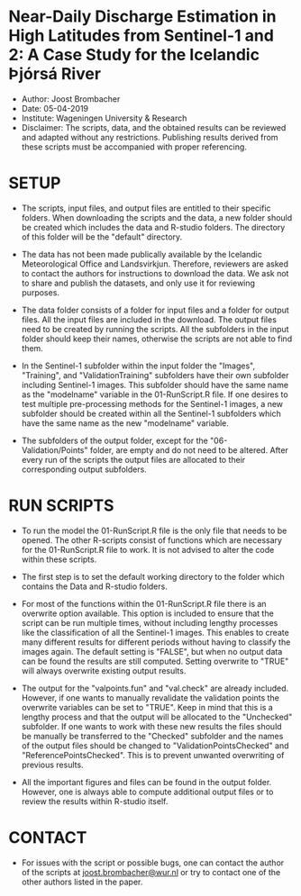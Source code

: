 

# Near-Daily Discharge Estimation in High Latitudes from Sentinel-1 and 2: A Case Study for the Icelandic Þjórsá River

- Author: Joost Brombacher
- Date: 05-04-2019
- Institute: Wageningen University & Research
- Disclaimer: The scripts, data, and the obtained results can be reviewed and 
  adapted without any restrictions. Publishing results derived from these 
  scripts must be accompanied with proper referencing. 

# SETUP

- The scripts, input files, and output files are entitled to their specific 
  folders. When downloading the scripts and the data, a new folder should be 
  created which includes the data and R-studio folders. The directory of this
  folder will be the "default" directory. 
  
- The data has not been made publically available by the Icelandic Meteorological 
  Office and Landsvirkjun. Therefore, reviewers are asked to contact the authors 
  for instructions to download the data. We ask not to share and publish the 
  datasets, and only use it for reviewing purposes. 
  
- The data folder consists of a folder for input files and a folder for output 
  files. All the input files are included in the download. The output files 
  need to be created by running the scripts. All the subfolders in the input 
  folder should keep their names, otherwise the scripts are not able to find them.
  
- In the Sentinel-1 subfolder within the input folder the "Images", "Training",
  and "ValidationTraining" subfolders have their own subfolder including 
  Sentinel-1 images. This subfolder should have the same name as the "modelname"
  variable in the 01-RunScript.R file. If one desires to test multiple 
  pre-processing methods for the Sentinel-1 images, a new subfolder should be
  created within all the Sentinel-1 subfolders which have the same name as the 
  new "modelname" variable.
  
- The subfolders of the output folder, except for the "06-Validation/Points" folder,
  are empty and do not need to be altered. After every run of the scripts the output 
  files are allocated to their corresponding output subfolders.

# RUN SCRIPTS

- To run the model the 01-RunScript.R file is the only file that needs to be 
  opened. The other R-scripts consist of functions which are necessary for the 
  01-RunScript.R file to work. It is not advised to alter the code within these
  scripts. 
  
- The first step is to set the default working directory to the folder which 
  contains the Data and R-studio folders. 
  
- For most of the functions within the 01-RunScript.R file there is an overwrite
  option available. This option is included to ensure that the script can be 
  run multiple times, without including lengthy processes like the classification
  of all the Sentinel-1 images. This enables to create many different results 
  for different periods without having to classify the images again. The default 
  setting is "FALSE", but when no output data can be found the results are
  still computed. Setting overwrite to "TRUE" will always overwrite existing 
  output results.
  
- The output for the "valpoints.fun" and "val.check" are already included. However,
  if one wants to manually revalidate the validation points the overwrite variables can be
  set to "TRUE". Keep in mind that this is a lengthy process and that the output
  will be allocated to the "Unchecked" subfolder. If one wants to work with these
  new results the files should be manually be transferred to the "Checked" subfolder
  and the names of the output files should be changed to "ValidationPointsChecked"
  and "ReferencePointsChecked". This is to prevent unwanted overwriting of previous
  results.
  
- All the important figures and files can be found in the output folder. However,
  one is always able to compute additional output files or to review the results within
  R-studio itself. 

  
# CONTACT

- For issues with the script or possible bugs, one can contact the author of the
  scripts at joost.brombacher@wur.nl or try to contact one of the other authors 
  listed in the paper. 
